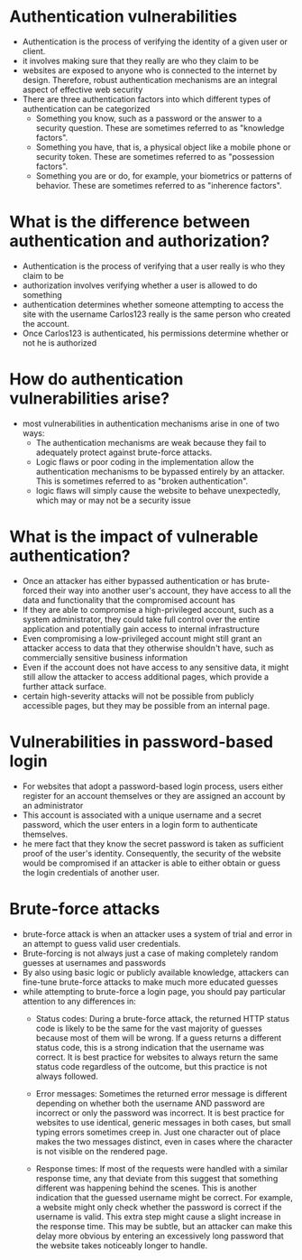 # Authentication vulnerabilities
- Authentication is the process of verifying the identity of a given user or client.
- it involves making sure that they really are who they claim to be
- websites are exposed to anyone who is connected to the internet by design. Therefore, robust authentication mechanisms are an integral aspect of effective web security
- There are three authentication factors into which different types of authentication can be categorized
  - Something you know, such as a password or the answer to a security question. These are sometimes referred to as "knowledge factors".
  - Something you have, that is, a physical object like a mobile phone or security token. These are sometimes referred to as "possession factors".
  - Something you are or do, for example, your biometrics or patterns of behavior. These are sometimes referred to as "inherence factors".
# What is the difference between authentication and authorization?
- Authentication is the process of verifying that a user really is who they claim to be
- authorization involves verifying whether a user is allowed to do something
- authentication determines whether someone attempting to access the site with the username Carlos123 really is the same person who created the account.
- Once Carlos123 is authenticated, his permissions determine whether or not he is authorized
# How do authentication vulnerabilities arise?
- most vulnerabilities in authentication mechanisms arise in one of two ways:
  - The authentication mechanisms are weak because they fail to adequately protect against brute-force attacks.
  - Logic flaws or poor coding in the implementation allow the authentication mechanisms to be bypassed entirely by an attacker. This is sometimes referred to as "broken authentication".
  -  logic flaws will simply cause the website to behave unexpectedly, which may or may not be a security issue
# What is the impact of vulnerable authentication?
- Once an attacker has either bypassed authentication or has brute-forced their way into another user's account, they have access to all the data and functionality that the compromised account has
- If they are able to compromise a high-privileged account, such as a system administrator, they could take full control over the entire application and potentially gain access to internal infrastructure
- Even compromising a low-privileged account might still grant an attacker access to data that they otherwise shouldn't have, such as commercially sensitive business information
- Even if the account does not have access to any sensitive data, it might still allow the attacker to access additional pages, which provide a further attack surface.
- certain high-severity attacks will not be possible from publicly accessible pages, but they may be possible from an internal page. 
# Vulnerabilities in password-based login
- For websites that adopt a password-based login process, users either register for an account themselves or they are assigned an account by an administrator
- This account is associated with a unique username and a secret password, which the user enters in a login form to authenticate themselves.
- he mere fact that they know the secret password is taken as sufficient proof of the user's identity. Consequently, the security of the website would be compromised if an attacker is able to either obtain or guess the login credentials of another user.
# Brute-force attacks
- brute-force attack is when an attacker uses a system of trial and error in an attempt to guess valid user credentials.
- Brute-forcing is not always just a case of making completely random guesses at usernames and passwords
- By also using basic logic or publicly available knowledge, attackers can fine-tune brute-force attacks to make much more educated guesses
- while attempting to brute-force a login page, you should pay particular attention to any differences in:
  - Status codes: During a brute-force attack, the returned HTTP status code is likely to be the same for the vast majority of guesses because most of them will be wrong. If a guess returns a different status code, this is a strong indication that the username was correct. It is best practice for websites to always return the same status code regardless of the outcome, but this practice is not always followed.
    
  - Error messages: Sometimes the returned error message is different depending on whether both the username AND password are incorrect or only the password was incorrect. It is best practice for websites to use identical, generic messages in both cases, but small typing errors sometimes creep in. Just one character out of place makes the two messages distinct, even in cases where the character is not visible on the rendered page.
 
  - Response times: If most of the requests were handled with a similar response time, any that deviate from this suggest that something different was happening behind the scenes. This is another indication that the guessed username might be correct. For example, a website might only check whether the password is correct if the username is valid. This extra step might cause a slight increase in the response time. This may be subtle, but an attacker can make this delay more obvious by entering an excessively long password that the website takes noticeably longer to handle.

